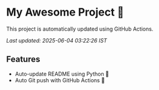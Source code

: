 # My Awesome Project 🚀

This project is automatically updated using GitHub Actions.

_Last updated: 2025-06-04 03:22:26 IST_

## Features
- Auto-update README using Python 🐍
- Auto Git push with GitHub Actions 🤖
